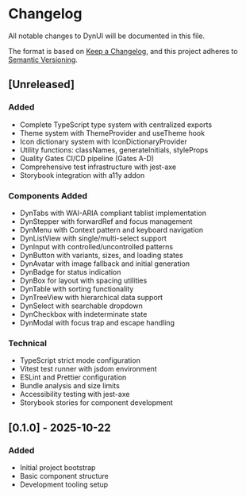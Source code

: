 # Changelog

All notable changes to DynUI will be documented in this file.

The format is based on [Keep a Changelog](https://keepachangelog.com/en/1.0.0/),
and this project adheres to [Semantic Versioning](https://semver.org/spec/v2.0.0.html).

## [Unreleased]

### Added
- Complete TypeScript type system with centralized exports
- Theme system with ThemeProvider and useTheme hook
- Icon dictionary system with IconDictionaryProvider
- Utility functions: classNames, generateInitials, styleProps
- Quality Gates CI/CD pipeline (Gates A-D)
- Comprehensive test infrastructure with jest-axe
- Storybook integration with a11y addon

### Components Added
- DynTabs with WAI-ARIA compliant tablist implementation
- DynStepper with forwardRef and focus management
- DynMenu with Context pattern and keyboard navigation
- DynListView with single/multi-select support
- DynInput with controlled/uncontrolled patterns
- DynButton with variants, sizes, and loading states
- DynAvatar with image fallback and initial generation
- DynBadge for status indication
- DynBox for layout with spacing utilities
- DynTable with sorting functionality
- DynTreeView with hierarchical data support
- DynSelect with searchable dropdown
- DynCheckbox with indeterminate state
- DynModal with focus trap and escape handling

### Technical
- TypeScript strict mode configuration
- Vitest test runner with jsdom environment
- ESLint and Prettier configuration
- Bundle analysis and size limits
- Accessibility testing with jest-axe
- Storybook stories for component development

## [0.1.0] - 2025-10-22

### Added
- Initial project bootstrap
- Basic component structure
- Development tooling setup
